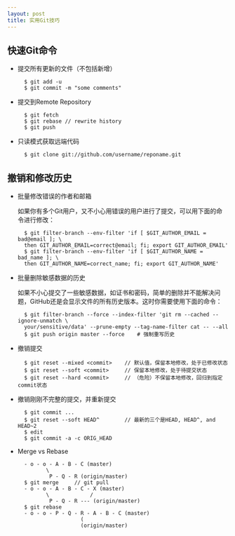 ```yaml
---
layout: post
title: 实用Git技巧
---
```


快速Git命令
-------
- 提交所有更新的文件（不包括新增）
		
		$ git add -u
		$ git commit -m "some comments"

- 提交到Remote Repository

		$ git fetch
		$ git rebase // rewrite history
		$ git push

- 只读模式获取远端代码
		
		$ git clone git://github.com/username/reponame.git

撤销和修改历史
-------
- 批量修改错误的作者和邮箱

	如果你有多个Git用户，又不小心用错误的用户进行了提交，可以用下面的命令进行修改：

		$ git filter-branch --env-filter 'if [ $GIT_AUTHOR_EMAIL = bad@email ]; \
		then GIT_AUTHOR_EMAIL=correct@email; fi; export GIT_AUTHOR_EMAIL'
		$ git filter-branch --env-filter 'if [ $GIT_AUTHOR_NAME = bad_name ]; \
		then GIT_AUTHOR_NAME=correct_name; fi; export GIT_AUTHOR_NAME'

- 批量删除敏感数据的历史

	如果不小心提交了一些敏感数据，如证书和密码，简单的删除并不能解决问题，GitHub还是会显示文件的所有历史版本。这时你需要使用下面的命令：

		$ git filter-branch --force --index-filter 'git rm --cached --ignore-unmatch \
		your/sensitive/data' --prune-empty --tag-name-filter cat -- --all
		$ git push origin master --force	# 强制重写历史

- 撤销提交

		$ git reset --mixed	<commit>	// 默认值，保留本地修改，处于已修改状态
		$ git reset --soft <commit>		// 保留本地修改，处于待提交状态
		$ git reset --hard <commit>		// （危险）不保留本地修改，回归到指定commit状态

- 撤销刚刚不完整的提交，并重新提交

		$ git commit ...
		$ git reset --soft HEAD^		// 最新的三个是HEAD, HEAD^, and HEAD~2
		$ edit
		$ git commit -a -c ORIG_HEAD

- Merge vs Rebase

		- o - o - A - B - C (master)
               \
                P - Q - R (origin/master)
		$ git merge 	// git pull
		- o - o - A - B - C - X (master)
               \             /
                P - Q - R --- (origin/master)
        $ git rebase
        - o - o - P - Q - R - A - B - C (master)
                          (
                          (origin/master)
